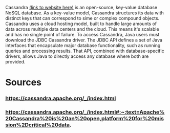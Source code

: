 Cassandra [(link to website here)](https://cassandra.apache.org/_/index.html) is an open-source, key-value database NoSQL database.
As a key-value model, Cassandra structures its data with distinct keys that can correspond to sime or complex compound objects. 
Cassandra uses a cloud hosting model, built to handle large amounts of data across multiple data centers and the cloud. 
This means it's scalable and has no single point of failure. To access Cassandra, Java users must download the JDBC Cassandra driver.
The JDBC API defines a set of Java interfaces that encapsulate major database functionality, such as running queries and processing results.
That API, combined with database-specific drivers, allows Java to directly access any database where both are provided.



# Sources
### https://cassandra.apache.org/_/index.html
### https://cassandra.apache.org/_/index.html#:~:text=Apache%20Cassandra%20is%20an%20open,platform%20for%20mission%2Dcritical%20data.



